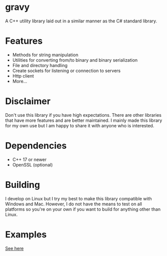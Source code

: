 # gravy
A C++ utility library laid out in a similar manner as the C# standard library.

# Features
- Methods for string manipulation
- Utilities for converting from/to binary and binary serialization
- File and directory handling
- Create sockets for listening or connection to servers
- Http client
- More...

# Disclaimer
Don't use this library if you have high expectations. There are other libraries that have more features and are better maintained. I mainly made this library for my own use but I am happy to share it with anyone who is interested.

# Dependencies
- C++ 17 or newer
- OpenSSL (optional)

# Building
I develop on Linux but I try my best to make this library compatible with Windows and Mac. However, I do not have the means to test on all platforms so you're on your own if you want to build for anything other than Linux.

# Examples
[See here](https://github.com/japajoe/gravylib/tree/main/examples)